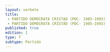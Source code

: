 ```yaml
---
layout: verbete
title:
 - PARTIDO DEMOCRATA CRISTAO (PDC- 1985-1993)
 - PARTIDO DEMOCRATA CRISTÃO (PDC- 1985-1993)
published: true
edition: 1  
type: T
subtype: Partido
---
```


